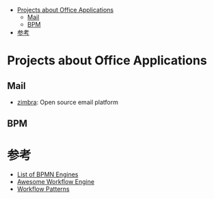 <!-- TOC -->

- [Projects about Office Applications](#Projects-about-Office-Applications)
  - [Mail](#Mail)
  - [BPM](#BPM)
- [参考](#%E5%8F%82%E8%80%83)

<!-- /TOC -->

# Projects about Office Applications

## Mail

- [zimbra](https://www.zimbra.com): Open source email platform

## BPM


# 参考

- [List of BPMN Engines](https://wiki2.org/en/List_of_BPMN_2.0_engines)
- [Awesome Workflow Engine](https://github.com/meirwah/awesome-workflow-engines)
- [Workflow Patterns](http://www.workflowpatterns.com/)
